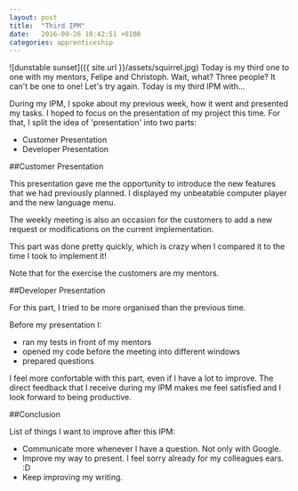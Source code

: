 ```yaml
---
layout: post
title:  "Third IPM"
date:   2016-09-26 10:42:51 +0100
categories: apprenticeship
---
```


![dunstable sunset]({{ site.url }}/assets/squirrel.jpg)
Today is my third one to one with my mentors, Felipe and Christoph. Wait, what?
Three people? It can't be one to one! Let's try again.
Today is my third IPM with...

During my IPM, I spoke about my previous week, how it went
and presented my tasks. I hoped to focus on the presentation of my project
this time. For that, I split the idea of 'presentation' into two parts:

- Customer Presentation
- Developer Presentation

##Customer Presentation

This presentation gave me the opportunity to introduce the new features that we
had previously planned. I displayed my unbeatable computer player and the new
language menu.

The weekly meeting is also an occasion for the customers to add a
new request or modifications on the current implementation.

This part was done pretty quickly, which is crazy when I compared it to the 
time I took to implement it!

Note that for the exercise the customers are my mentors.

##Developer Presentation

For this part, I tried to be more organised than the previous time.

Before my presentation I:
- ran my tests in front of my mentors
- opened my code before the meeting into different windows
- prepared questions

I feel more confortable with this part, even if I have a lot to improve.
The direct feedback that I receive during my IPM  makes me feel
satisfied and I look forward to being productive.

##Conclusion

List of things I want to improve after this IPM:

- Communicate more whenever I have a question. Not only with Google.
- Improve my way to present. I feel sorry already for my colleagues ears. :D
- Keep improving my writing.
